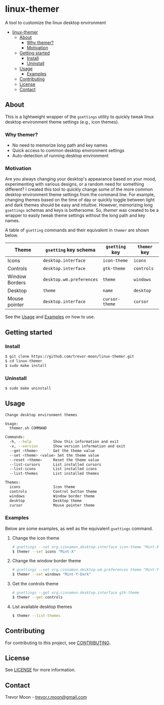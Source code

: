 # linux-themer

A tool to customize the linux desktop environment

- [linux-themer](#linux-themer)
  - [About](#about)
    - [Why themer?](#why-themer)
    - [Motivation](#motivation)
  - [Getting started](#getting-started)
    - [Install](#install)
    - [Uninstall](#uninstall)
  - [Usage](#usage)
    - [Examples](#examples)
  - [Contributing](#contributing)
  - [License](#license)
  - [Contact](#contact)

## About

This is a lightweight wrapper of the `gsettings` utility to quickly tweak linux desktop environment theme settings (e.g., icon themes).

### Why themer?

- No need to memorize long path and key names
- Quick access to common desktop environment settings
- Auto-detection of running desktop environment

### Motivation

Are you always changing your desktop's appearance based on your mood, experimenting with various designs, or a random need for something different? I created this tool to quickly change some of the more common desktop environment theme settings from the command line. For example, changing themes based on the time of day or quickly toggle between light and dark themes should be easy and intuitive. However, memorizing long `gsettings` schemas and keys is bothersome. So, *themer* was created to be a wrapper to easily tweak theme settings without the long path and key names.

A table of `gsetting` commands and their equivalent in `themer`  are shown below.

| Theme          | `gsetting` key schema    | `gsetting` key | `themer` key |
|----------------|--------------------------|----------------|--------------|
| Icons          | `desktop.interface`      | `icon-theme`   | `icons`      |
| Controls       | `desktop.interface`      | `gtk-theme`    | `controls`   |
| Window Borders | `desktop.wm.preferences` | `theme`        | `windows`    |
| Desktop        | `theme`                  | `name`         | `desktop`    |
| Mouse pointer  | `desktop.interface`      | `cursor-theme` | `cursor`     |

See the [Usage](#usage) and [Examples](#examples) on how to use.

## Getting started

### Install

```bash
$ git clone https://github.com/trevor-moon/linux-themer.git
$ cd linux-themer
$ sudo make install
```

### Uninstall

```bash
$ sudo make uninstall
```

## Usage

```bash
Change desktop environment themes

Usage:
  themer.sh COMMAND

Commands:
  -h, --help          Show this information and exit
  -v, --version       Show version information and exit
  --get <theme>       Get the theme value
  --set <theme> <value> Set the theme value
  --reset <theme>     Reset the theme value
  --list-cursors      List installed cursors
  --list-icons        List installed icons
  --list-themes       List installed themes

Themes:
  icons               Icon theme
  controls            Control button theme
  windows             Window border theme
  desktop             Desktop theme
  cursor              Mouse pointer theme
```

### Examples

Below are some examples, as well as the equivalent `gsettings` command.

1) Change the icon theme

   ```bash
   # gsettings --set org.cinnamon.desktop.interface icon-theme "Mint-X"
   $ themer --set icons "Mint-X"
   ```

2) Change the window border theme

   ```bash
   # gsettings --set org.cinnamon.desktop.wm.preferences theme "Mint-Y-Dark"
   $ themer --set windows "Mint-Y-Dark"
   ```

3) Get the controls theme

   ```bash
   # gsettings --get org.cinnamon.desktop.interface gtk-theme
   $ themer --get controls
   ```

4) List available desktop themes

    ```bash
    $ themer --list-themes
    ```

## Contributing

For contributing to this project, see [CONTRIBUTING](Contributing.md).

## License

See [LICENSE](LICENSE) for more information.

## Contact

Trevor Moon - trevor.r.moon@gmail.com
